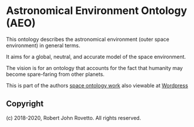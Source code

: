 # Astronomical Environment Ontology (AEO)

This ontology describes the astronomical environment (outer space environment) in general terms.

It aims for a global, neutral, and accurate model of the space environment. 

The vision is for an ontology that accounts for the fact that humanity may become spare-faring from other planets. 

This is part of the authors [space ontology work](https://purl.org/space-ontology) also viewable at [Wordpress](http://ontospace.wordpress.com)

## Copyright
(c) 2018-2020, Robert John Rovetto. All rights reserved.
